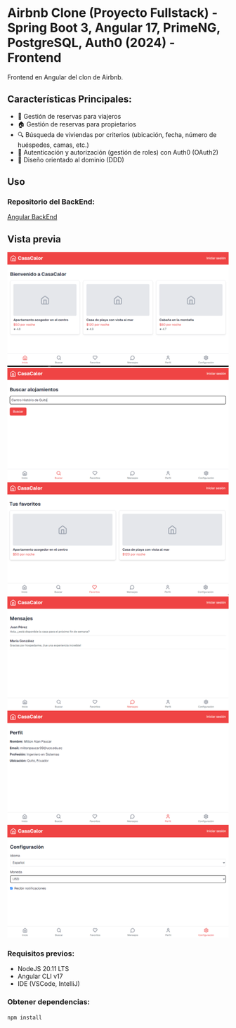 # Airbnb Clone (Proyecto Fullstack) - Spring Boot 3, Angular 17, PrimeNG, PostgreSQL, Auth0 (2024) - Frontend

Frontend en Angular del clon de Airbnb.

## Características Principales:
- 📅 Gestión de reservas para viajeros
- 🏠 Gestión de reservas para propietarios
- 🔍 Búsqueda de viviendas por criterios (ubicación, fecha, número de huéspedes, camas, etc.)
- 🔐 Autenticación y autorización (gestión de roles) con Auth0 (OAuth2)
- 🏢 Diseño orientado al dominio (DDD)

## Uso
### Repositorio del BackEnd:
[Angular BackEnd](https://github.com/miltonAlan/airbnb-enhanced-clone-backend)

## Vista previa
![Vista previa](https://raw.githubusercontent.com/miltonAlan/airbnb-enhanced-clone-frontend/master/capture1.png "Vista previa 1")
![Vista previa](https://raw.githubusercontent.com/miltonAlan/airbnb-enhanced-clone-frontend/master/capture2.png "Vista previa 2")
![Vista previa](https://raw.githubusercontent.com/miltonAlan/airbnb-enhanced-clone-frontend/master/capture3.png "Vista previa 3")
![Vista previa](https://raw.githubusercontent.com/miltonAlan/airbnb-enhanced-clone-frontend/master/capture4.png "Vista previa 4")
![Vista previa](https://raw.githubusercontent.com/miltonAlan/airbnb-enhanced-clone-frontend/master/capture5.png "Vista previa 5")
![Vista previa](https://raw.githubusercontent.com/miltonAlan/airbnb-enhanced-clone-frontend/master/capture6.png "Vista previa 6")

### Requisitos previos:
- NodeJS 20.11 LTS
- Angular CLI v17
- IDE (VSCode, IntelliJ)

### Obtener dependencias:
```bash
npm install
